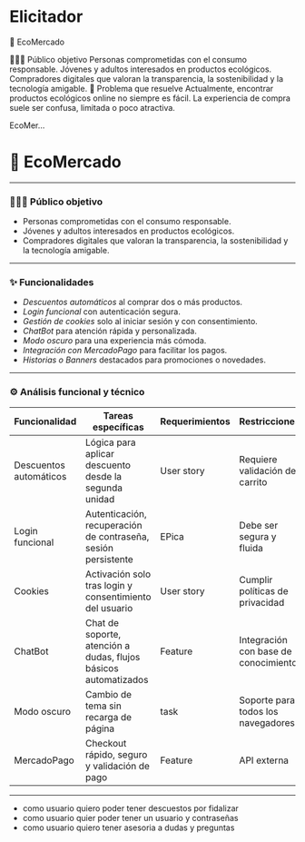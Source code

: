 # Elicitador
🌿 EcoMercado



🧑‍🤝‍🧑 Público objetivo
Personas comprometidas con el consumo responsable.
Jóvenes y adultos interesados en productos ecológicos.
Compradores digitales que valoran la transparencia, la sostenibilidad y la tecnología amigable.
🧩 Problema que resuelve
Actualmente, encontrar productos ecológicos online no siempre es fácil.
La experiencia de compra suele ser confusa, limitada o poco atractiva.

EcoMer…
# 🌿 EcoMercado


---

### 🧑‍🤝‍🧑 Público objetivo

- Personas comprometidas con el consumo responsable.
- Jóvenes y adultos interesados en productos ecológicos.
- Compradores digitales que valoran la transparencia, la sostenibilidad y la tecnología amigable.

---

### ✨ Funcionalidades

- *Descuentos automáticos* al comprar dos o más productos.  
- *Login funcional* con autenticación segura.  
- *Gestión de cookies* solo al iniciar sesión y con consentimiento.  
- *ChatBot* para atención rápida y personalizada.  
- *Modo oscuro* para una experiencia más cómoda.  
- *Integración con MercadoPago* para facilitar los pagos.  
- *Historias o Banners* destacados para promociones o novedades.

---

### ⚙️ Análisis funcional y técnico

| Funcionalidad         | Tareas específicas                                                           | Requerimientos | Restricciones                        |
|-----------------------|------------------------------------------------------------------------------|------------|--------------------------------------|
| Descuentos automáticos| Lógica para aplicar descuento desde la segunda unidad                        | User story     | Requiere validación de carrito       |
| Login funcional       | Autenticación, recuperación de contraseña, sesión persistente                | EPica       | Debe ser segura y fluida             |
| Cookies               | Activación solo tras login y consentimiento del usuario                      | User story      | Cumplir políticas de privacidad      |
| ChatBot               | Chat de soporte, atención a dudas, flujos básicos automatizados              | Feature     | Integración con base de conocimiento |
| Modo oscuro           | Cambio de tema sin recarga de página                                         | task       | Soporte para todos los navegadores   |
| MercadoPago           | Checkout rápido, seguro y validación de pago                                 |  Feature       | API externa                                       |

---
- como usuario quiero poder tener descuestos por fidalizar 
- como usuario quier poder tener un usuario y contraseñas
- como usuario quiero tener asesoria a dudas y preguntas
   
